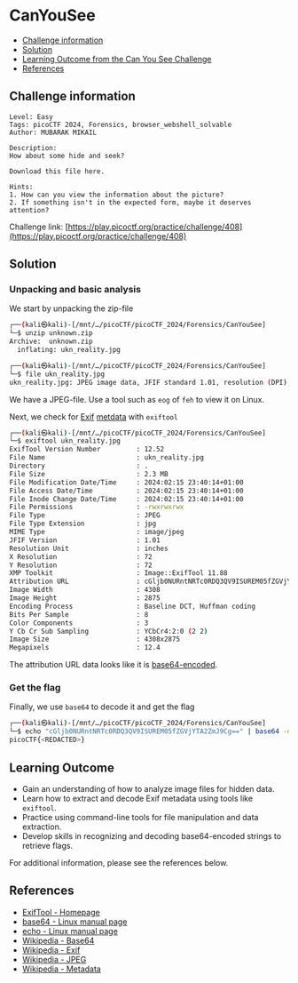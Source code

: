 # CanYouSee

- [Challenge information](#challenge-information)
- [Solution](#solution)
- [Learning Outcome from the Can You See Challenge](#learning-outcome)
- [References](#references)

## Challenge information
```
Level: Easy
Tags: picoCTF 2024, Forensics, browser_webshell_solvable
Author: MUBARAK MIKAIL

Description:
How about some hide and seek?

Download this file here.

Hints:
1. How can you view the information about the picture?
2. If something isn't in the expected form, maybe it deserves attention?
```
Challenge link: [https://play.picoctf.org/practice/challenge/408](https://play.picoctf.org/practice/challenge/408)

## Solution

### Unpacking and basic analysis

We start by unpacking the zip-file
```bash
┌──(kali㉿kali)-[/mnt/…/picoCTF/picoCTF_2024/Forensics/CanYouSee]
└─$ unzip unknown.zip  
Archive:  unknown.zip
  inflating: ukn_reality.jpg         

┌──(kali㉿kali)-[/mnt/…/picoCTF/picoCTF_2024/Forensics/CanYouSee]
└─$ file ukn_reality.jpg 
ukn_reality.jpg: JPEG image data, JFIF standard 1.01, resolution (DPI), density 72x72, segment length 16, baseline, precision 8, 4308x2875, components 3

```
We have a JPEG-file. Use a tool such as `eog` of `feh` to view it on Linux.

Next, we check for [Exif](https://en.wikipedia.org/wiki/Exif) [metdata](https://en.wikipedia.org/wiki/Metadata) with `exiftool`
```bash
┌──(kali㉿kali)-[/mnt/…/picoCTF/picoCTF_2024/Forensics/CanYouSee]
└─$ exiftool ukn_reality.jpg
ExifTool Version Number         : 12.52
File Name                       : ukn_reality.jpg
Directory                       : .
File Size                       : 2.3 MB
File Modification Date/Time     : 2024:02:15 23:40:14+01:00
File Access Date/Time           : 2024:02:15 23:40:14+01:00
File Inode Change Date/Time     : 2024:02:15 23:40:14+01:00
File Permissions                : -rwxrwxrwx
File Type                       : JPEG
File Type Extension             : jpg
MIME Type                       : image/jpeg
JFIF Version                    : 1.01
Resolution Unit                 : inches
X Resolution                    : 72
Y Resolution                    : 72
XMP Toolkit                     : Image::ExifTool 11.88
Attribution URL                 : cGljb0NURntNRTc0RDQ3QV9ISUREM05fZGVjYTA2ZmJ9Cg==
Image Width                     : 4308
Image Height                    : 2875
Encoding Process                : Baseline DCT, Huffman coding
Bits Per Sample                 : 8
Color Components                : 3
Y Cb Cr Sub Sampling            : YCbCr4:2:0 (2 2)
Image Size                      : 4308x2875
Megapixels                      : 12.4
```
The attribution URL data looks like it is [base64-encoded](https://en.wikipedia.org/wiki/Base64).

### Get the flag

Finally, we use `base64` to decode it and get the flag
```bash
┌──(kali㉿kali)-[/mnt/…/picoCTF/picoCTF_2024/Forensics/CanYouSee]
└─$ echo "cGljb0NURntNRTc0RDQ3QV9ISUREM05fZGVjYTA2ZmJ9Cg==" | base64 -d
picoCTF{<REDACTED>}
```

## Learning Outcome
- Gain an understanding of how to analyze image files for hidden data.
- Learn how to extract and decode Exif metadata using tools like `exiftool`.
- Practice using command-line tools for file manipulation and data extraction.
- Develop skills in recognizing and decoding base64-encoded strings to retrieve flags.


For additional information, please see the references below.

## References

- [ExifTool - Homepage](https://exiftool.org/)
- [base64 - Linux manual page](https://man7.org/linux/man-pages/man1/base64.1.html)
- [echo - Linux manual page](https://man7.org/linux/man-pages/man1/echo.1.html)
- [Wikipedia - Base64](https://en.wikipedia.org/wiki/Base64)
- [Wikipedia - Exif](https://en.wikipedia.org/wiki/Exif)
- [Wikipedia - JPEG](https://en.wikipedia.org/wiki/JPEG)
- [Wikipedia - Metadata](https://en.wikipedia.org/wiki/Metadata)